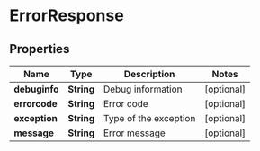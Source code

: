 

# ErrorResponse


## Properties

| Name | Type | Description | Notes |
|------------ | ------------- | ------------- | -------------|
|**debuginfo** | **String** | Debug information |  [optional] |
|**errorcode** | **String** | Error code |  [optional] |
|**exception** | **String** | Type of the exception |  [optional] |
|**message** | **String** | Error message |  [optional] |



